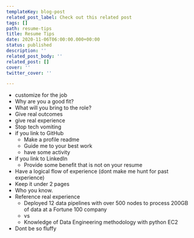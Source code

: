 ```yaml
---
templateKey: blog-post
related_post_label: Check out this related post
tags: []
path: resume-tips
title: Resume Tips
date: 2020-11-06T06:00:00.000+00:00
status: published
description: ''
related_post_body: ''
related_post: []
cover: ''
twitter_cover: ''

---
```

* customize for the job
* Why are you a good fit?
* What will you bring to the role?
* Give real outcomes
* give real experience
* Stop tech vomiting
* if you link to GitHub
  * Make a profile readme
  * Guide me to your best work
  * have some activity
* if you link to LinkedIn
  * Provide some benefit that is not on your resume
* Have a logical flow of experience (dont make me hunt for past experience)
* Keep it under 2 pages
* Who you know.
* Reference real experience
  * Deployed 12 data pipelines with over 500 nodes to process 200GB of data at a Fortune 100 company
  * vs
  * Knowledge of Data Engineering methodology with python EC2
* Dont be so fluffy